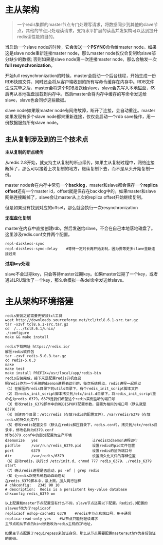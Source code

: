 # 主从架构
> 一个redis集群的master节点专门处理写请求，将数据同步到其他的slave节点，其他的节点只处理读请求，支持水平扩展的读高并发架构可以达到提升redis读性能的目的。

当启动一个slave node的时候，它会发送一个**PSYNC**命令给master node。如果这是slave node重新连接master node，那么master node仅仅会复制给slave部分缺少的数据; 否则如果是slave node第一次连接master node，那么会触发一次**full resynchronization**。

开始full resynchronization的时候，master会启动一个后台线程，开始生成一份RDB快照文件，同时还会将从客户端收到的所有写命令缓存在内存中。RDB文件生成完毕之后，master会将这个RDB发送给slave，slave会先写入本地磁盘，然后再从本地磁盘加载到内存中。然后master会将内存中缓存的写命令发送给slave，slave也会同步这些数据。

slave node如果跟master node有网络故障，断开了连接，会自动重连。master如果发现有多个slave node都来重新连接，仅仅会启动一个rdb save操作，用一份数据服务所有slave node。

## 主从复制涉及到的三个技术点
**主从复制的断点续传**

从redis 2.8开始，就支持主从复制的断点续传，如果主从复制过程中，网络连接断掉了，那么可以接着上次复制的地方，继续复制下去，而不是从头开始复制一份。

master node会在内存中常见一个**backlog**，master和slave都会保存一个**replica offset**还有一个master id，offset就是保存在backlog中的。如果master和slave网络连接断掉了，slave会让master从上次的replica offset开始继续复制。

但是如果没有找到对应的offset，那么就会执行一次resynchronization

**无磁盘化复制**

master在内存中直接创建rdb，然后发送给slave，不会在自己本地落地磁盘了。这里涉及redis.conf文件两个配置。
```
repl-diskless-sync
repl-diskless-sync-delay    #等待一定时长再开始复制，因为要等更多slave重新连接过来
```

**过期key处理**

slave不会过期key，只会等待master过期key。如果master过期了一个key，或者通过LRU淘汰了一个key，那么会模拟一条del命令发送给slave。

# 主从架构环境搭建
```
redis安装之前需要先安装tcl工具
wget http://downloads.sourceforge.net/tcl/tcl8.6.1-src.tar.gz
tar -xzvf tcl8.6.1-src.tar.gz
cd  /.../tcl8.6.1/unix/
./configure  
make && make install

redis下载网址 https://redis.io/
解压redis软件包
tar -zxvf redis-5.0.3.tar.gz 
cd redis-5.0.3
make 
make test 
make install PREFIX=/usr/local/app/redis-bin
redis安装完成，接下来是配置redis开机自启
把redis作为一个系统的daemon进程去运行的，每次系统启动，redis进程一起启动
（1）在解压的redis目录下的utils目录下，有个redis_init_script脚本文件
（2）将redis_init_script脚本拷贝到/etc/init.d目录下，将redis_init_script重命名为redis_6379，6379是我们希望这个redis实例监听的端口号
（3）修改redis_6379脚本中的REDISPORT配置参数，设置为相同的端口号（默认就是6379）
（4）创建两个目录：/etc/redis（存放redis的配置文件），/var/redis/6379（存放redis的持久化文件）
（5）修改redis配置文件（默认在redis解压目录下，redis.conf），拷贝到/etc/redis目录中，修改名称为6379.conf
修改6379.conf中的部分配置为生产环境
daemonize	yes							让redis以daemon进程运行
pidfile		/var/run/redis_6379.pid 	设置redis的pid文件位置
port		6379						设置redis的监听端口号
dir 		/var/redis/6379				设置持久化文件的存储位置
（6）启动redis，执行cd /etc/init.d, chmod 777 redis_6379，./redis_6379 start
（7）确认redis进程是否启动，ps -ef | grep redis
（8）让redis跟随系统启动自动启动
在redis_6379脚本中，最上面，加入两行注释
# chkconfig:   2345 90 10
# description:  Redis is a persistent key-value database
chkconfig redis_6379 on

以上配置和master节点配置没有什么不同，slave节点还需以下配置。Redis5.0配置的slaveof改为了replicaof
replicaof eshop-cache01 6379    #redis主节点和端口号，用于通信  
replica-read-only yes    #从节点只能处理读请求
主节点和从节点的bind参数改为redis主机的IP地址，

如果主节点配置了requirepass来验证身份，那么从节点需要配置masterauth作为身份验证的密码。

```
